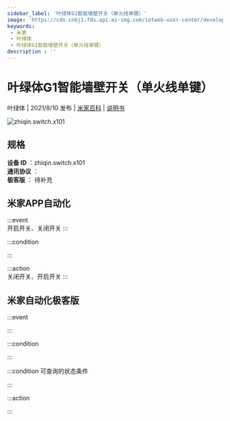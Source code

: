 ```yaml
---
sidebar_label: '叶绿体G1智能墙壁开关（单火线单键）'
image: 'https://cdn.cnbj1.fds.api.mi-img.com/iotweb-user-center/developer_1679047956176P1WQk8jt.png?GalaxyAccessKeyId=AKVGLQWBOVIRQ3XLEW&Expires=9223372036854775807&Signature=QxDoK/Y8NPR+wyuPJMxa84/c/Ds='
keywords: 
 - 米家
 - 叶绿体
 - 叶绿体G1智能墙壁开关（单火线单键）
description : ''
---
```

# 叶绿体G1智能墙壁开关（单火线单键）

叶绿体 | 2021/8/10 发布 | [米家百科](https://home.mi.com/webapp/content/baike/product/index.html?model=zhiqin.switch.x101) | [说明书](https://home.mi.com/views/introduction.html?model=zhiqin.switch.x101&region=cn)

![zhiqin.switch.x101](https://cdn.cnbj1.fds.api.mi-img.com/iotweb-user-center/developer_1679047956176P1WQk8jt.png?GalaxyAccessKeyId=AKVGLQWBOVIRQ3XLEW&Expires=9223372036854775807&Signature=QxDoK/Y8NPR+wyuPJMxa84/c/Ds=)

## 规格  
> 
**设备 ID** ：zhiqin.switch.x101  
**通讯协议** ：  
**极客版**  ： 待补充 


## 米家APP自动化  

:::event  
开启开关、关闭开关
:::

:::condition  

:::

:::action   
关闭开关、开启开关
:::

## 米家自动化极客版  

:::event  

:::

:::condition  

:::

:::condition 可查询的状态条件  

:::

:::action  

:::

        
